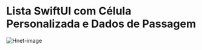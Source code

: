 # Lista SwiftUI com Célula Personalizada e Dados de Passagem

![Hnet-image](https://user-images.githubusercontent.com/31476429/172748848-7b65c3a1-9bd2-4cb7-b885-91c948ea0838.gif) 
